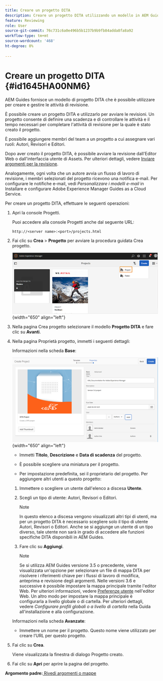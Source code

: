```yaml
---
title: Creare un progetto DITA
description: Creare un progetto DITA utilizzando un modello in AEM Guides. Scopri come utilizzare un progetto DITA per avviare le recensioni.
feature: Reviewing
role: User
source-git-commit: 76c731c6a0e496b5b1237b9b9fb84adda8fa8a92
workflow-type: tm+mt
source-wordcount: '468'
ht-degree: 0%

---
```


# Creare un progetto DITA {#id1645HA00NM6}

AEM Guides fornisce un modello di progetto DITA che è possibile utilizzare per creare e gestire le attività di revisione.

È possibile creare un progetto DITA e utilizzarlo per avviare le revisioni. Un progetto consente di definire una scadenza e di controllare le attività e il tempo necessari per completare l&#39;attività di revisione per la quale è stato creato il progetto.

È possibile aggiungere membri del team a un progetto a cui assegnare vari ruoli: Autori, Revisori e Editori.

Dopo aver creato il progetto DITA, è possibile avviare la revisione dall&#39;Editor Web o dall&#39;interfaccia utente di Assets. Per ulteriori dettagli, vedere [Inviare argomenti per la revisione](review-send-topics-for-review.md#).

Analogamente, ogni volta che un autore avvia un flusso di lavoro di revisione, i membri selezionati del progetto ricevono una notifica e-mail. Per configurare le notifiche e-mail, vedi *Personalizzare i modelli e-mail* in Installare e configurare Adobe Experience Manager Guides as a Cloud Service.

Per creare un progetto DITA, effettuare le seguenti operazioni:

1. Apri la console Progetti.

   Puoi accedere alla console Progetti anche dal seguente URL:

   ```http
   http://<server name>:<port>/projects.html
   ```

1. Fai clic su **Crea** \> **Progetto** per avviare la procedura guidata Crea progetto.

   ![](images/project-console-63.png){width="650" align="left"}

1. Nella pagina Crea progetto selezionare il modello **Progetto DITA** e fare clic su **Avanti**.

1. Nella pagina Proprietà progetto, immetti i seguenti dettagli:

   Informazioni nella scheda **Base**:

   ![](images/create-project.png){width="650" align="left"}

   - Immetti **Titolo**, **Descrizione** e **Data di scadenza** del progetto.

   - È possibile scegliere una miniatura per il progetto.

   - Per impostazione predefinita, sei il proprietario del progetto. Per aggiungere altri utenti a questo progetto:

   1. Immettere o scegliere un utente dall&#39;elenco a discesa **Utente**.

   1. Scegli un tipo di utente: Autori, Revisori o Editori.

      >[!NOTE]
      >
      >In questo elenco a discesa vengono visualizzati altri tipi di utenti, ma per un progetto DITA è necessario scegliere solo il tipo di utente Autori, Revisori o Editori. Anche se si aggiunge un utente di un tipo diverso, tale utente non sarà in grado di accedere alle funzioni specifiche DITA disponibili in AEM Guides.

   1. Fare clic su **Aggiungi**.

      >[!NOTE]
      >
      >Se si utilizza AEM Guides versione 3.5 o precedente, viene visualizzata un&#39;opzione per selezionare un file di mappa DITA per risolvere i riferimenti chiave per i flussi di lavoro di modifica, anteprima e revisione degli argomenti. Nelle versioni 3.6 e successive è possibile impostare la mappa principale tramite l&#39;editor Web. Per ulteriori informazioni, vedere [Preferenze utente](web-editor-features.md#id2087G0P40SB) nell&#39;editor Web. Un altro modo per impostare la mappa principale è configurarla a livello globale o di cartella. Per ulteriori dettagli, vedere *Configurare profili globali o a livello di cartella* nella Guida all&#39;installazione e alla configurazione.

   Informazioni nella scheda **Avanzate**:

   - Immettere un nome per il progetto. Questo nome viene utilizzato per creare l’URL per questo progetto.

1. Fai clic su **Crea**.

   Viene visualizzata la finestra di dialogo Progetto creato.

1. Fai clic su **Apri** per aprire la pagina del progetto.


**Argomento padre:**[ Rivedi argomenti o mappe](review.md)
